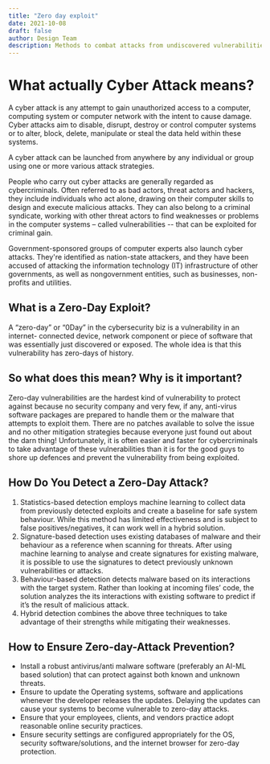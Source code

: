 ```yaml
---
title: "Zero day exploit"
date: 2021-10-08
draft: false
author: Design Team
description: Methods to combat attacks from undiscovered vulnerabilities
---
```


# What actually Cyber Attack means?

A cyber attack is any attempt to gain unauthorized access to a computer,
computing system or computer network with the intent to cause damage.
Cyber attacks aim to disable, disrupt, destroy or control computer
systems or to alter, block, delete, manipulate or steal the data held
within these systems.

A cyber attack can be launched from anywhere by any individual or group
using one or more various attack strategies.

People who carry out cyber attacks are generally regarded as
cybercriminals. Often referred to as bad actors, threat actors and
hackers, they include individuals who act alone, drawing on their
computer skills to design and execute malicious attacks. They can also
belong to a criminal syndicate, working with other threat actors to find
weaknesses or problems in the computer systems – called vulnerabilities
-- that can be exploited for criminal gain.

Government-sponsored groups of computer experts also launch cyber
attacks. They're identified as nation-state attackers, and they have
been accused of attacking the information technology (IT) infrastructure
of other governments, as well as nongovernment entities, such as
businesses, non-profits and utilities.

## What is a Zero-Day Exploit?

A “zero-day” or “0Day” in the cybersecurity biz is a vulnerability in an
internet- connected device, network component or piece of software that
was essentially just discovered or exposed. The whole idea is that this
vulnerability has zero-days of history.

## So what does this mean? Why is it important?

Zero-day vulnerabilities are the hardest kind of vulnerability to
protect against because no security company and very few, if any,
anti-virus software packages are prepared to handle them or the malware
that attempts to exploit them. There are no patches available to solve
the issue and no other mitigation strategies because everyone just found
out about the darn thing! Unfortunately, it is often easier and faster
for cybercriminals to take advantage of these vulnerabilities than it is
for the good guys to shore up defences and prevent the vulnerability
from being exploited.

## How Do You Detect a Zero-Day Attack?

1. Statistics-based detection employs machine learning to collect data
   from previously detected exploits and create a baseline for safe
   system behaviour. While this method has limited effectiveness and is
   subject to false positives/negatives, it can work well in a hybrid
   solution.
2. Signature-based detection uses existing databases of malware and
   their behaviour as a reference when scanning for threats. After using
   machine learning to analyse and create signatures for existing
   malware, it is possible to use the signatures to detect previously
   unknown vulnerabilities or attacks.
3. Behaviour-based detection detects malware based on its interactions
   with the target system. Rather than looking at incoming files’ code,
   the solution analyzes the its interactions with existing software to
   predict if it’s the result of malicious attack.
4. Hybrid detection combines the above three techniques to take
   advantage of their strengths while mitigating their weaknesses.

## How to Ensure Zero-day-Attack Prevention?

-   Install a robust antivirus/anti malware software (preferably an
	AI-ML based solution) that can protect against both known and
	unknown threats.
-   Ensure to update the Operating systems, software and applications
	whenever the developer releases the updates. Delaying the updates
	can cause your systems to become vulnerable to zero-day attacks.
-   Ensure that your employees, clients, and vendors practice adopt
	reasonable online security practices.
-   Ensure security settings are configured appropriately for the OS,
	security software/solutions, and the internet browser for zero-day
	protection.
